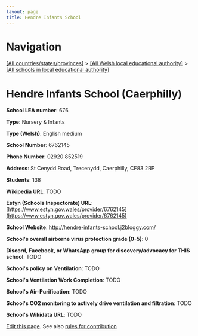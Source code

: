 ```yaml
---
layout: page
title: Hendre Infants School
---
```

# Navigation

[[All countries/states/provinces]](../../..) > [[All Welsh local educational authority]](../..) > [[All schools in local educational authority]](..)

# Hendre Infants School (Caerphilly)

**School LEA number**: 676

**Type**: Nursery & Infants

**Type (Welsh)**: English medium

**School Number**: 6762145

**Phone Number**: 02920 852519

**Address**: St Cenydd Road, Trecenydd, Caerphilly, CF83 2RP

**Students**: 138

**Wikipedia URL**: TODO

**Estyn (Schools Inspectorate) URL**: [https://www.estyn.gov.wales/provider/6762145](https://www.estyn.gov.wales/provider/6762145)

**School Website**: http://hendre-infants-school.j2bloggy.com/

**School's overall airborne virus protection grade (0-5)**: 0

**Discord, Facebook, or WhatsApp group for discovery/advocacy for THIS school**: TODO

**School's policy on Ventilation**: TODO

**School's Ventilation Work Completion**: TODO

**School's Air-Purification**: TODO

**School's CO2 monitoring to actively drive ventilation and filtration**: TODO

**School's Wikidata URL**: TODO




[Edit this page](https://github.com/ventilate-schools/Wales/edit/prif/./Caerphilly/Hendre_Infants_School.md). See also [rules for contribution](../../../contribution-rules/)